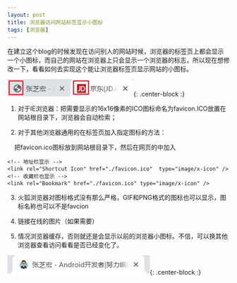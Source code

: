 ```yaml
---
layout: post
title: 浏览器访问网站标签显示小图标
tags: [浏览器]
---
```


在建立这个blog的时候发现在访问别人的网站时候，浏览器的标签页上都会显示一个小图标，而自己的网站在浏览器上只会显示一个浏览器的标志，所以现在想修改一下，看看如何去实现这个能让浏览器标签页显示网站的小图标。

![](https://github.com/ZoharAndroid/MarkdownImages/blob/master/2019-08/%E6%B5%8F%E8%A7%88%E5%99%A8%E6%A0%87%E7%AD%BE%E5%9B%BE%E6%A0%87.jpg?raw=true){: .center-block :}

1. 对于IE浏览器：把需要显示的16x16像素的ICO图标命名为favicon.ICO放置在网站根目录下，浏览器会自动检索；

2. 对于其他浏览器通用的在标签页加入指定图标的方法：

    把favicon.ico图标放到网站根目录下，然后在网页的<head></head>中加入
 
```
<!-- 地址栏显示 -->
<link rel="Shortcut Icon" href="./favicon.ico"  type="image/x-icon" />
<!-- 收藏栏也显示 -->
<link rel="Bookmark" href="./favicon.ico" type="image/x-icon" />
```

3. 火狐浏览器对图标格式没有那么严格，GIF和PNG格式的图标也可以显示，图标名称也可以不是favcion

4. 链接在线的图片（如果需要）
    <link rel="Shortcut Icon" href="http://csdnimg.cn/www/images/favicon.ico">

5. 情况浏览器缓存，否则就还是会显示以前的浏览器小图标。不信，可以换其他浏览器查看访问看看是否已经变化了。

![](https://github.com/ZoharAndroid/MarkdownImages/blob/master/2019-08/%E6%A0%87%E7%AD%BE%E4%BF%AE%E6%94%B9%E6%88%90%E5%8A%9F.png?raw=true){: .center-block :}
